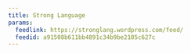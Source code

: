 ```yaml
---
title: Strong Language
params:
  feedlink: https://stronglang.wordpress.com/feed/
  feedid: a91508b611bb4891c34b9be2105c627c
---
```

